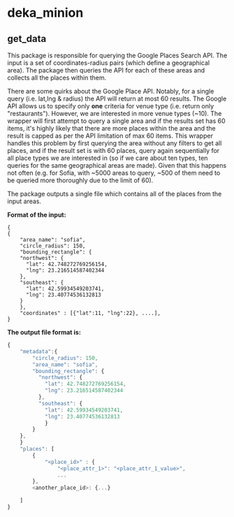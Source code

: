 # deka_minion
## get_data
This package is responsible for querying the Google Places Search API.
The input is a set of coordinates-radius pairs (which define a geographical area). The package then queries the API
for each of these areas and collects all the places within them.

There are some quirks about the Google Place API. Notably, for a single query (i.e. lat,lng & radius) the API will
return at most 60 results. The Google API allows us to specify only **one** criteria for venue type (i.e. return
only "restaurants"). However, we are interested in more venue types (~10).
The wrapper will first attempt to query a single area and if the results set has 60 items, it's highly likely that
there are more places within the area and the result is capped as per the API limitation of max 60 items. This wrapper
handles this problem by first querying the area without any filters to get all places, and if the result set is with 60 places,
query again sequentially for all place types we are interested in (so if we care about ten types, ten queries for the same
geographical areas are made). Given that this happens not often (e.g. for Sofia, with ~5000 areas to query, ~500 of them
need to be queried more thoroughly due to the limit of 60).


The package outputs a single file which contains all of the places from the input areas.

**Format of the input:**
```
{
{
    "area_name": "sofia",
    "circle_radius": 150,
    "bounding_rectangle": {
    "northwest": {
      "lat": 42.748272769256154,
      "lng": 23.216514587402344
    },
    "southeast": {
      "lat": 42.59934549203741,
      "lng": 23.40774536132813
    }
    },
    "coordinates" : [{"lat":11, "lng":22}, ....],
}
```

**The output file format is:**
```javascript
{
    "metadata":{
        "circle_radius": 150,
        "area_name": "sofia",
        "bounding_rectangle": {
          "northwest": {
            "lat": 42.748272769256154,
            "lng": 23.216514587402344
          },
          "southeast": {
            "lat": 42.59934549203741,
            "lng": 23.40774536132813
            }
        }
    },
    }
    "places": [
        {
            "<place_id>" : {
                "<place_attr_1>": "<place_attr_1_value>",
                ...
        },
        <another_place_id>: {...}

    ]
}
```